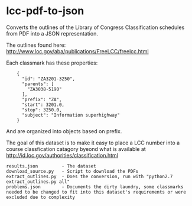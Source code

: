 # lcc-pdf-to-json

Converts the outlines of the Library of Congress Classification schedules from PDF into a JSON representation. 

The outlines found here: http://www.loc.gov/aba/publications/FreeLCC/freelcc.html

Each classmark has these properties:
```
    {
      "id": "ZA3201-3250",
      "parents": [
        "ZA3038-5190"
      ],
      "prefix": "ZA",
      "start": 3201.0,
      "stop": 3250.0,
      "subject": "Information superhighway"
    }
```
And are organized into objects based on prefix.

The goal of this dataset is to make it easy to place a LCC number into a course classfication catagory byeond what is available at http://id.loc.gov/authorities/classification.html

```
results.json         - The dataset
download_source.py   - Script to download the PDFs
extract_outlines.py  - Does the conversion, run with "python2.7 extract_outlines.py all"
problems.json        - Documents the dirty laundry, some classmarks needed to be changed to fit into this dataset's requirements or were excluded due to complexity
```
